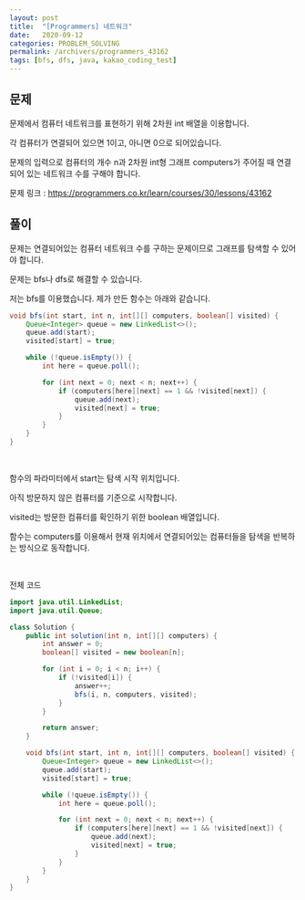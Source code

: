 ```yaml
---
layout: post
title:  "[Programmers] 네트워크"
date:   2020-09-12
categories: PROBLEM_SOLVING
permalink: /archivers/programmers_43162
tags: [bfs, dfs, java, kakao_coding_test]
---
```


## 문제

문제에서 컴퓨터 네트워크를 표현하기 위해 2차원 int 배열을 이용합니다.

각 컴퓨터가 연결되어 있으면 1이고, 아니면 0으로 되어있습니다.

문제의 입력으로 컴퓨터의 개수 n과 2차원 int형 그래프 computers가 주어질 때 연결되어 있는 네트워크 수를 구해야 합니다.

문제 링크 : <https://programmers.co.kr/learn/courses/30/lessons/43162>

## 풀이

문제는 연결되어있는 컴퓨터 네트워크 수를 구하는 문제이므로 그래프를 탐색할 수 있어야 합니다.

문제는 bfs나 dfs로 해결할 수 있습니다.

저는 bfs를 이용했습니다. 제가 만든 함수는 아래와 같습니다.

~~~java
void bfs(int start, int n, int[][] computers, boolean[] visited) {
	Queue<Integer> queue = new LinkedList<>();
	queue.add(start);
	visited[start] = true;

	while (!queue.isEmpty()) {
		int here = queue.poll();

		for (int next = 0; next < n; next++) {
			if (computers[here][next] == 1 && !visited[next]) {
				queue.add(next);
				visited[next] = true;
			}
		}
	}
}
~~~
<br/>

함수의 파라미터에서 start는 탐색 시작 위치입니다.

아직 방문하지 않은 컴퓨터를 기준으로 시작합니다.

visited는 방문한 컴퓨터를 확인하기 위한 boolean 배열입니다.

함수는 computers를 이용해서 현재 위치에서 연결되어있는 컴퓨터들을 탐색을 반복하는 방식으로 동작합니다.

<br/>

전체 코드

~~~java
import java.util.LinkedList;
import java.util.Queue;

class Solution {
	public int solution(int n, int[][] computers) {
		int answer = 0;
		boolean[] visited = new boolean[n];

		for (int i = 0; i < n; i++) {
			if (!visited[i]) {
				answer++;
				bfs(i, n, computers, visited);
			}
		}

		return answer;
	}

	void bfs(int start, int n, int[][] computers, boolean[] visited) {
		Queue<Integer> queue = new LinkedList<>();
		queue.add(start);
		visited[start] = true;

		while (!queue.isEmpty()) {
			int here = queue.poll();

			for (int next = 0; next < n; next++) {
				if (computers[here][next] == 1 && !visited[next]) {
					queue.add(next);
					visited[next] = true;
				}
			}
		}
	}
}
~~~

<br/>
<br/>
